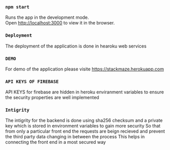 

### `npm start`

Runs the app in the development mode.<br />
Open [http://localhost:3000](http://localhost:3000) to view it in the browser.

### `Deployment`

The deployment of the application is done in hearoku web services

### `DEMO`

For demo of the application please visite https://stackmaze.herokuapp.com

### `API KEYS OF FIREBASE`

API KEYS for firebase are hidden in heroku enviranment variables to ensure the security properties are well implemented

### `Intigrity`

The intigrity for the backend is done using sha256 checksum and a private key which is stored in environment variables to gain more security
So that from only a particular front end the requests are beign recieved and prevent the third party data changing in between the process
This helps in connecting the front end in a most secured way
